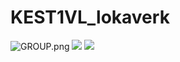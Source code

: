 # KEST1VL_lokaverk
![GROUP.png](GOGN_tree.png)
![](passwd_tail.png)
![](shadow_tail.png)
![]()
![]()
![]()

